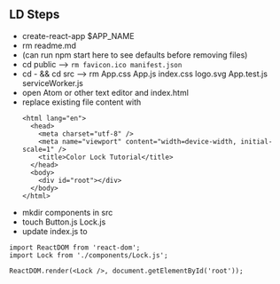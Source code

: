 ## LD Steps

* create-react-app $APP_NAME
* rm readme.md
* (can run npm start here to see defaults before removing files)
* cd public --> `rm favicon.ico manifest.json`
* cd - && cd src --> rm App.css App.js index.css logo.svg App.test.js serviceWorker.js
* open Atom or other text editor and index.html
* replace existing file content with
    ``` <!DOCTYPE html>
    <html lang="en">
      <head>
        <meta charset="utf-8" />
        <meta name="viewport" content="width=device-width, initial-scale=1" />
        <title>Color Lock Tutorial</title>
      </head>
      <body>
        <div id="root"></div>
      </body>
    </html>
    ```
* mkdir components in src
* touch Button.js Lock.js
* update index.js to
```import React from 'react';
import ReactDOM from 'react-dom';
import Lock from './components/Lock.js';

ReactDOM.render(<Lock />, document.getElementById('root'));
```
